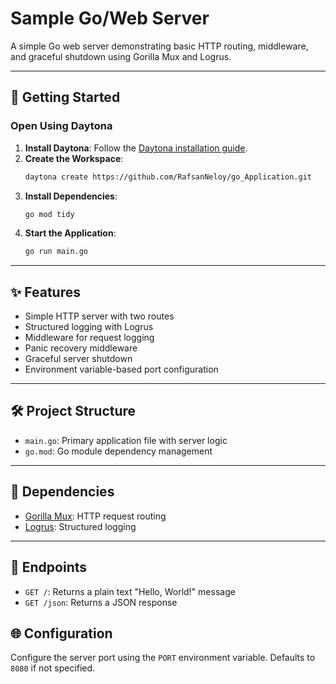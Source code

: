 # Sample Go/Web Server

A simple Go web server demonstrating basic HTTP routing, middleware, and graceful shutdown using Gorilla Mux and Logrus.

---

## 🚀 Getting Started  

### Open Using Daytona  

1. **Install Daytona**: Follow the [Daytona installation guide](https://www.daytona.io/docs/installation/installation/).  
2. **Create the Workspace**:  
   ```bash  
   daytona create https://github.com/RafsanNeloy/go_Application.git
   ```  
3. **Install Dependencies**:  
   ```bash
   go mod tidy
   ```
4. **Start the Application**:  
   ```bash  
   go run main.go
   ```  

---

## ✨ Features  

- Simple HTTP server with two routes
- Structured logging with Logrus
- Middleware for request logging
- Panic recovery middleware
- Graceful server shutdown
- Environment variable-based port configuration

---

## 🛠️ Project Structure

- `main.go`: Primary application file with server logic
- `go.mod`: Go module dependency management

---

## 🔧 Dependencies

- [Gorilla Mux](https://github.com/gorilla/mux): HTTP request routing
- [Logrus](https://github.com/sirupsen/logrus): Structured logging

---

## 📡 Endpoints

- `GET /`: Returns a plain text "Hello, World!" message
- `GET /json`: Returns a JSON response

## 🌐 Configuration

Configure the server port using the `PORT` environment variable. Defaults to `8080` if not specified.
